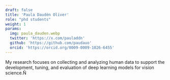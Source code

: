 ```yaml
---
draft: false
title: 'Paula Daudén Oliver'
role: "phd students"
weight: 1
params:
  img: paula_dauden.webp
  twitter: 'https://x.com/pauladdn'
  github: 'https://github.com/paudauo'
  orcid: 'https://orcid.org/0009-0009-1026-6455'
---
```


My research focuses on collecting and analyzing human data to support the development, tuning, and evaluation of deep learning models for vision science.Ñ